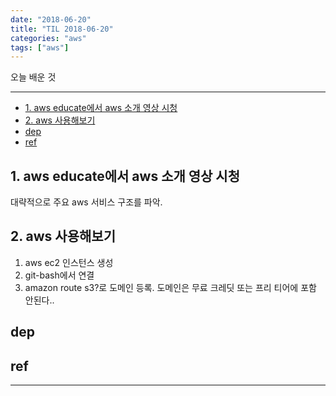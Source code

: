 ```yaml
---
date: "2018-06-20"
title: "TIL 2018-06-20"
categories: "aws"
tags: ["aws"]
---
```


오늘 배운 것

----------

- [1. aws educate에서 aws 소개 영상 시청](#1-aws-educate에서-aws-소개-영상-시청)
- [2. aws 사용해보기](#2-aws-사용해보기)
- [dep](#dep)
- [ref](#ref)

## 1. aws educate에서 aws 소개 영상 시청

대략적으로 주요 aws 서비스 구조를 파악.

## 2. aws 사용해보기

1. aws ec2 인스턴스 생성
1. git-bash에서 연결
1. amazon route s3?로 도메인 등록. 도메인은 무료 크레딧 또는 프리 티어에 포함 안된다..

## dep

## ref

----------
